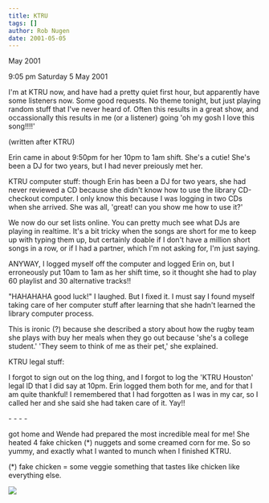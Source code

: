 ```yaml
---
title: KTRU
tags: []
author: Rob Nugen
date: 2001-05-05
---
```


<p class=date> May 2001</p>

<p class=date>9:05 pm Saturday 5 May 2001</p>

<p>I'm at KTRU  now, and have had a pretty quiet first
hour, but apparently have some listeners now.  Some
good requests.  No theme tonight, but just playing
random stuff that I've never heard of.  Often this
results in a great show, and occassionally this
results in me (or a listener) going 'oh my gosh I love
this song!!!!'</p>

<p class=note>(written after KTRU)</p>

<p>Erin came in about 9:50pm for her 10pm to 1am
shift.  She's a cutie!  She's been a DJ for two years,
but I had never preiously met her. </p>

<p>KTRU computer stuff:  though Erin has been a DJ for
 two years, she had never reviewed a CD  because she
didn't know how to use the library CD-checkout
computer.  I only know this because I was logging in
two CDs when she arrived.  She was all, 'great!  can
you show me how to use it?'</p>

<p>We now  do our set lists online.  You can pretty
much see what DJs are playing in realtime.  It's a bit
tricky when the songs are short for me to keep up with
typing them up, but certainly doable if I don't have a
million short songs in a row, or if I had a partner,
which I'm not asking for, I'm just saying.</p>

<p>ANYWAY, I logged myself off the computer and logged
Erin on, but I erroneously put 10am to 1am as her
shift time, so it thought she had to play 60 playlist
and 30 alternative tracks!!</p>

<p>"HAHAHAHA  good luck!"  I laughed.  But I fixed it.
 I must say I found myself taking care of her computer
stuff after learning that she hadn't learned the
library computer process.</p>

<p>This is ironic (?) because she described a story
about how the rugby team she plays with buy her meals
when they go out because 'she's a college student.' 
'They seem to think of me as their pet,' she
explained.</p>

<p>KTRU legal stuff:</p>

<p>I forgot to sign out on the log thing, and I forgot
to log the 'KTRU Houston' legal ID that I did say at
10pm.  Erin logged them both for me, and for that I am
quite thankful!  I remembered that I had forgotten as
I was  in my car, so I called her and she said she had
taken care of it.  Yay!!</p>

<p>- - - -</p>

<p>got home and Wende had prepared the most incredible
meal for me!  She heated 4 fake chicken (*) nuggets
and some creamed corn for me.  So so yummy, and
exactly what I wanted to munch when I finished
KTRU.</p>

<p>(*) fake chicken = some veggie something that
tastes like chicken like everything else.</p>

<p><img src="/images/rob/wL-ROB.gif"/></p>
